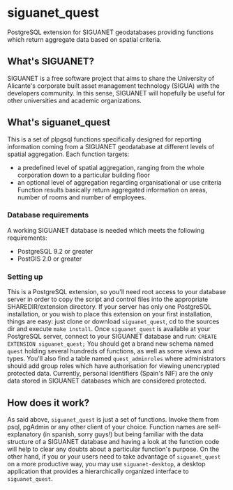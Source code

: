 siguanet_quest
==============

PostgreSQL extension for SIGUANET geodatabases providing functions which return aggregate data based on spatial criteria.

## What's SIGUANET?
SIGUANET is a free software project that aims to share the University of Alicante's corporate built asset management technology (SIGUA) with the developers community.
In this sense, SIGUANET will hopefully be useful for other universities and academic organizations.

## What's siguanet_quest
This is a set of plpgsql functions specifically designed for reporting information coming from a SIGUANET geodatabase at different levels of spatial aggregation.
Each function targets:
* a predefined level of spatial aggregation, ranging from the whole corporation down to a particular building floor
* an optional level of aggregation regarding organisational or use criteria
Function results basically return aggregated information on areas, number of rooms and number of employees.

### Database requirements
A working SIGUANET database is needed which meets the following requirements:
* PostgreSQL 9.2 or greater
* PostGIS 2.0 or greater

### Setting up
This is a PostgreSQL extension, so you'll need root access to your database server in order to copy the script and control files into the appropriate SHAREDIR/extension directory.
If your server has only one PostgreSQL installation, or you wish to place this extension on your first installation, things are easy:
just clone or download `siguanet_quest`, cd to the sources dir and execute `make install`.
Once `siguanet_quest` is available at your PostgreSQL server, connect to your SIGUANET database and run:
`CREATE EXTENSION siguanet_quest;`
You should get a brand new schema named `quest` holding several hundreds of functions, as well as some views and types.
You'll also find a table named `quest_adminroles` where administrators should add group roles which have authorisation for viewing unencrypted protected data.
Currently, personal identifiers (Spain's NIF) are the only data stored in SIGUANET databases which are considered protected.

## How does it work?
As said above, `siguanet_quest` is just a set of functions. Invoke them from psql, pgAdmin or any other client of your choice.
Function names are self-explanatory (in spanish, sorry guys!) but being familiar with the data structure of a SIGUANET database and having a look at the function code will help to clear any doubts about a particular function's purpose.
On the other hand, if you or your users need to take advantage of `siguanet_quest` on a more productive way, you may use `siguanet-desktop`, a desktop application that provides a hierarchically organized interface to `siguanet_quest`.
